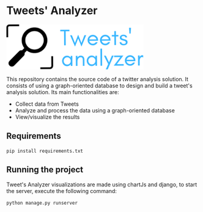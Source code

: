 # Tweets' Analyzer
![Image](https://github.com/saadchoukry/Tweet-s-Analyzer/blob/master/static/images/Tweets_analyzer.png?raw=true)


This repository contains the source code of a twitter analysis solution. It consists of using a graph-oriented database to design and build a tweet's analysis solution. Its main functionalities are:
  - Collect data from Tweets 
  - Analyze and process the data using a graph-oriented database
  - View/visualize the results
  

## Requirements
```
pip install requirements.txt
```

## Running the project
Tweet's Analyzer visualizations are made using chartJs and django, to start the server, execute the following command:
```
python manage.py runserver
```

